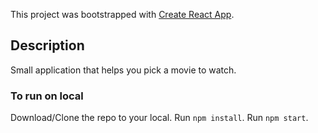 This project was bootstrapped with [Create React App](https://github.com/facebook/create-react-app).

## Description

Small application that helps you pick a movie to watch.

### To run on local

Download/Clone the repo to your local. Run `npm install`. Run `npm start`.
